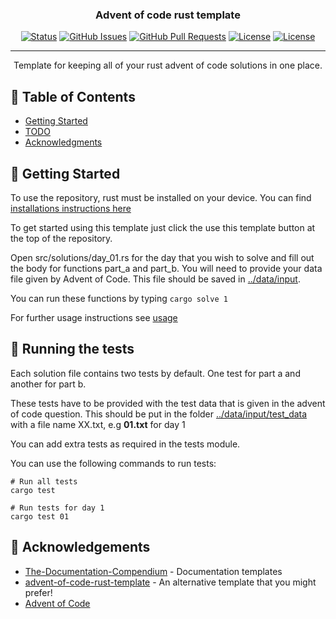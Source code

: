 <h3 align="center">Advent of code rust template</h3>

<div align="center">

  [![Status](https://img.shields.io/badge/status-active-success.svg)]() [![GitHub Issues](https://img.shields.io/github/issues/CalumMackenzie-Chambers/aoc-rust-template.svg)](https://github.com/CalumMackenzie-Chambers/aoc-rust-template/issues) [![GitHub Pull Requests](https://img.shields.io/github/issues-pr/CalumMackenzie-Chambers/aoc-rust-template.svg)](https://github.com/CalumMackenzie-Chambers/aoc-rust-template/pulls) [![License](https://img.shields.io/badge/license-MIT-blue.svg)](/LICENSE-MIT) [![License](https://img.shields.io/badge/license-APACHE2.0-blue.svg)](/LICENSE-APACHE)

</div>

---

<p align="center"> Template for keeping all of your rust advent of code solutions in one place.
    <br>
</p>

## 📝 Table of Contents
- [Getting Started](#getting_started)
- [TODO](../TODO.md)
- [Acknowledgments](#acknowledgement)

## 🏁 Getting Started <a name = "getting_started"></a>

To use the repository, rust must be installed on your device. You can find [installations instructions here](https://www.rust-lang.org/tools/install)

To get started using this template just click the use this template button at the top of the repository.

Open src/solutions/day_01.rs for the day that you wish to solve and fill out the body for functions part_a and part_b. You will need to provide your data file given by Advent of Code. This file should be saved in [../data/input]().

You can run these functions by typing `cargo solve 1`

For further usage instructions see [usage](#usage)

## 🔧 Running the tests <a name = "tests"></a>
Each solution file contains two tests by default. One test for part a and another for part b.

These tests have to be provided with the test data that is given in the advent of code question. This should be put in the folder [../data/input/test_data]() with a file name XX.txt, e.g **01.txt** for day 1

You can add extra tests as required in the tests module.

You can use the following commands to run tests:

```
# Run all tests
cargo test

# Run tests for day 1
cargo test 01
```

## 🎉 Acknowledgements <a name = "acknowledgement"></a>
- [The-Documentation-Compendium](https://github.com/kylelobo/The-Documentation-Compendium) - Documentation templates
- [advent-of-code-rust-template](https://github.com/Wasabi375/advent-of-code-rust-template) - An alternative template that you might prefer!
- [Advent of Code](https://adventofcode.com/)
